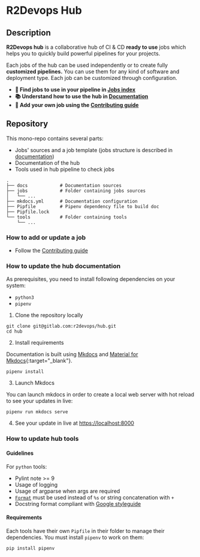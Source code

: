 # R2Devops Hub

## Description

**R2Devops hub** is a collaborative hub of CI & CD **ready to use** jobs which
helps you to quickly build powerful pipelines for your projects.


Each jobs of the hub can be used independently or to create fully **customized pipelines.**
You can use them for any kind of software and deployment type. Each job can be
customized through configuration.

* **🚀 Find jobs to use in your pipeline in [Jobs index](https://r2devops.io/jobs/)**
* **📚 Understand how to use the hub in [Documentation](https://r2devops.io)**
* **🙋 Add your own job using the [Contributing guide](https://r2devops.io/how-to-contribute/)**

## Repository

This mono-repo contains several parts:

* Jobs' sources and a job template (jobs structure is described in [documentation](https://r2devops.io/job-structure/))
* Documentation of the hub
* Tools used in hub pipeline to check jobs

```
.
├── docs            # Documentation sources
├── jobs            # Folder containing jobs sources
│   └── ...
├── mkdocs.yml      # Documentation configuration
├── Pipfile         # Pipenv dependency file to build doc
├── Pipfile.lock
└── tools           # Folder containing tools
    └── ...
```

### How to add or update a job

* Follow the [Contributing guide](https://r2devops.io/how-to-contribute/)

### How to update the hub documentation

As prerequisites, you need to install following dependencies on your system:

* `python3`
* `pipenv`

1. Clone the repository locally

```shell
git clone git@gitlab.com:r2devops/hub.git
cd hub
```

2. Install requirements

Documentation is built using [Mkdocs](https://www.mkdocs.org) and [Material for
Mkdocs](https://squidfunk.github.io/mkdocs-material/){:target="_blank"}.

```shell
pipenv install
```

3. Launch Mkdocs

You can launch mkdocs in order to create a local web server with hot reload to
see your updates in live:

```shell
pipenv run mkdocs serve
```

4. See your update in live at [https://localhost:8000](https://localhost:8000)

### How to update hub tools

#### Guidelines

For `python` tools:

* Pylint note >= 9
* Usage of logging
* Usage of argparse when args are required
* [`Format`](https://docs.python.org/3/library/functions.html?highlight=format#format) must be used instead of `%s` or string concatenation with `+`
* Docstring format compliant with [Google styleguide](https://google.github.io/styleguide/pyguide.html#244-decision)

#### Requirements

Each tools have their own `Pipfile` in their folder to manage their
dependencies. You must install `pipenv` to work on them:

```shell
pip install pipenv
```
